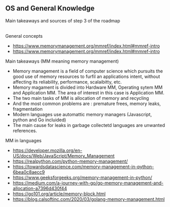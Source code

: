 ## OS and General Knowledge
Main takeaways and sources of step 3 of the roadmap
&nbsp;  
&nbsp;

General concepts
- https://www.memorymanagement.org/mmref/index.html#mmref-intro
- https://www.memorymanagement.org/mmref/index.html#mmref-intro


Main takeaways (MM meaning memory management)
- Memory management is a field of computer science which pursuits the good use of memory resources to furfil an applications intent, without affecting its reliability, performance, scalaibitty, etc.
- Memory magament is divided into Hardware MM, Operating sytem MM and Application MM. The area of interest in this case is Application MM.
- The two main tasks of MM is allocation of memory and recycling
- And the most common problems are : premature frees, memory leaks, fragmentation
- Modern languages use automattic memory managers (Javascript, python and Go incluided)
- The main cause for leaks in garbage collectetd languages are unwanted references.


MM in languages
- https://developer.mozilla.org/en-US/docs/Web/JavaScript/Memory_Management
- https://realpython.com/python-memory-management/
- https://towardsdatascience.com/memory-management-in-python-6bea0c8aecc9
- https://www.geeksforgeeks.org/memory-management-in-python/
- https://medium.com/a-journey-with-go/go-memory-management-and-allocation-a7396d430f44
- https://go101.org/article/memory-block.html
- https://blog.calsoftinc.com/2020/03/golang-memory-management.html







